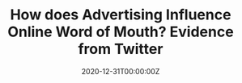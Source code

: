 ---
abstract:
authors:
- admin
- Pradeep K. Chintagunta
- Gregory S. Crawford
date: "2020-12-31T00:00:00Z"
doi: ""
featured: false
image:
  caption: ""
  focal_point: ""
  preview_only: false
projects: []
publication: 'In Progress'
publication_short: ""
publication_types:
- "3"
publishDate: "2019-06-27T00:00:00Z"
slides: ""
summary: Investigates spillover effects of TV advertising into consumer discussion about movies on Twitter.
tags:
- In Progress
- TV Advertising
- Online Word of Mouth
- Twitter
- Movie Industry
title: How does Advertising Influence Online Word of Mouth? Evidence from Twitter
url_code: ""
url_dataset: ""
url_pdf:
url_poster: ""
url_project: ""
url_slides: ""
url_source: ""
url_video: ""
---